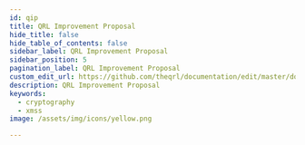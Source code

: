 ```yaml
---
id: qip
title: QRL Improvement Proposal
hide_title: false
hide_table_of_contents: false
sidebar_label: QRL Improvement Proposal
sidebar_position: 5
pagination_label: QRL Improvement Proposal
custom_edit_url: https://github.com/theqrl/documentation/edit/master/docs/basics/xmss.md
description: QRL Improvement Proposal
keywords:
  - cryptography
  - xmss
image: /assets/img/icons/yellow.png

---
```

